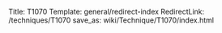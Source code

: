 Title: T1070
Template: general/redirect-index
RedirectLink: /techniques/T1070
save_as: wiki/Technique/T1070/index.html